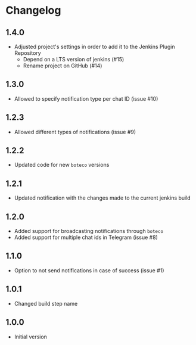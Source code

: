 # Changelog

## 1.4.0

- Adjusted project's settings in order to add it to the Jenkins Plugin Repository
  - Depend on a LTS version of jenkins (#15)
  - Rename project on GitHub (#14)

## 1.3.0

- Allowed to specify notification type per chat ID (issue #10)

## 1.2.3

- Allowed different types of notifications (issue #9)

## 1.2.2

- Updated code for new `boteco` versions

## 1.2.1

- Updated notification with the changes made to the current jenkins build

## 1.2.0

- Added support for broadcasting notifications through `boteco`
- Added support for multiple chat ids in Telegram (issue #8)

## 1.1.0

- Option to not send notifications in case of success (issue #1)

## 1.0.1

- Changed build step name

## 1.0.0

- Initial version